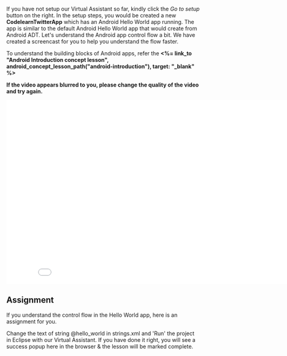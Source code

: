 
If you have not setup our Virtual Assistant so far, kindly click the *Go to setup* button on the right. In the setup steps, you would be created a new **CodelearnTwitterApp** which has an Android Hello World app running. The app is similar to the default Android Hello World app that would create from Android ADT. Let's understand the Android app control flow a bit. We have created a screencast for you to help you understand the flow faster.


<div class="alert alert-info">To understand the building blocks of Android apps, refer the <b><%= link_to "Android Introduction concept lesson", android_concept_lesson_path("android-introduction"), target: "_blank" %></b></div>

<strong>If the video appears blurred to you, please change the quality of the video and try again.</strong>


<iframe width="853" height="480" src="//www.youtube.com/embed/Vl4VQRmo6g4?&vq=hd720&cc_load_policy=1" frameborder="0" allowfullscreen></iframe>

## Assignment

If you understand the control flow in the Hello World app, here is an assignment for you. 

Change the text of string @hello_world in strings.xml and 'Run' the project in Eclipse with our Virtual Assistant. If you have done it right, you will see a success popup here in the browser & the lesson will be marked complete.
